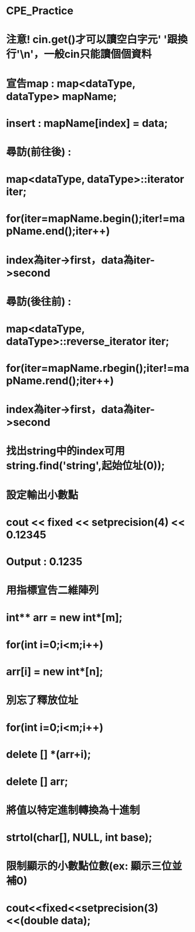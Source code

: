 # CPE_Practice

# 注意! cin.get()才可以讀空白字元' '跟換行'\n'，一般cin只能讀個個資料

# 宣告map : map<dataType, dataType> mapName;
# insert : mapName[index] = data;
# 尋訪(前往後) : 
# map<dataType, dataType>::iterator iter;
# for(iter=mapName.begin();iter!=mapName.end();iter++)
# index為iter->first，data為iter->second
# 尋訪(後往前) : 
# map<dataType, dataType>::reverse_iterator iter;
# for(iter=mapName.rbegin();iter!=mapName.rend();iter++)
# index為iter->first，data為iter->second

# 找出string中的index可用string.find('string',起始位址(0));

# 設定輸出小數點
# cout << fixed << setprecision(4) << 0.12345
# Output : 0.1235

# 用指標宣告二維陣列
# int** arr = new int*[m];
# for(int i=0;i<m;i++)
#   arr[i] = new int*[n];
# 別忘了釋放位址
# for(int i=0;i<m;i++)
#   delete [] *(arr+i);
# delete [] arr;

# 將值以特定進制轉換為十進制
# strtol(char[], NULL, int base);

# 限制顯示的小數點位數(ex: 顯示三位並補0)
# cout<<fixed<<setprecision(3)<<(double data);